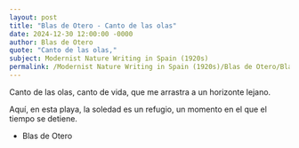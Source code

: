 ```yaml
---
layout: post
title: "Blas de Otero - Canto de las olas"
date: 2024-12-30 12:00:00 -0000
author: Blas de Otero
quote: "Canto de las olas,"
subject: Modernist Nature Writing in Spain (1920s)
permalink: /Modernist Nature Writing in Spain (1920s)/Blas de Otero/Blas de Otero - Canto de las olas
---
```


Canto de las olas,
 canto de vida,
 que me arrastra
 a un horizonte lejano.

 Aquí, en esta playa,
 la soledad
 es un refugio,
 un momento
 en el que el tiempo
 se detiene.

- Blas de Otero
